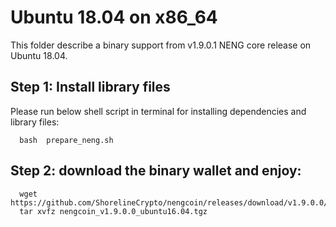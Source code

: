 # Ubuntu 18.04 on x86_64

This folder describe a binary support from v1.9.0.1 NENG core release on Ubuntu 18.04.

## Step 1: Install library files
Please run below shell script in terminal for installing dependencies and library files:
```
  bash  prepare_neng.sh
```

## Step 2: download the binary wallet and enjoy:
```
  wget https://github.com/ShorelineCrypto/nengcoin/releases/download/v1.9.0.0/nengcoin_v1.9.0.0_ubuntu16.04.tgz
  tar xvfz nengcoin_v1.9.0.0_ubuntu16.04.tgz
```
